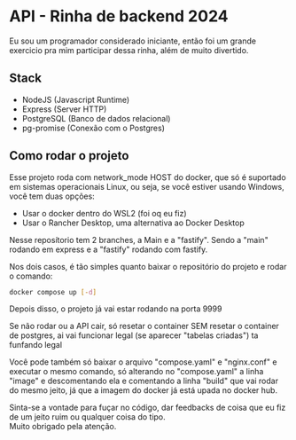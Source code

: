 # API - Rinha de backend 2024

Eu sou um programador considerado iniciante, então foi um grande exercicio pra mim participar dessa rinha, além de muito divertido.   

## Stack
  - NodeJS (Javascript Runtime)
  - Express (Server HTTP)
  - PostgreSQL (Banco de dados relacional)
  - pg-promise (Conexão com o Postgres)

## Como rodar o projeto

  Esse projeto roda com network_mode HOST do docker, que só é suportado em sistemas operacionais Linux, ou seja, se você estiver usando Windows, você tem duas opções:
  - Usar o docker dentro do WSL2 (foi oq eu fiz)
  - Usar o Rancher Desktop, uma alternativa ao Docker Desktop 

  Nesse reposítorio tem 2 branches, a Main e a "fastify". Sendo a "main" rodando em express e a "fastify" rodando com fastify.

  Nos dois casos, é tão simples quanto baixar o repositório do projeto e rodar o comando:

  ```bash
  docker compose up [-d]
  ```
  Depois disso, o projeto já vai estar rodando na porta 9999  

  Se não rodar ou a API cair, só resetar o container SEM resetar o container de postgres, ai vai funcionar legal (se aparecer "tabelas criadas") ta funfando legal

  Você pode também só baixar o arquivo "compose.yaml" e "nginx.conf" e executar o mesmo comando, só alterando no "compose.yaml" a linha "image" e descomentando ela e comentando a linha "build" que vai rodar do mesmo jeito, já que a imagem do docker já está upada no docker hub.

  Sinta-se a vontade para fuçar no código, dar feedbacks de coisa que eu fiz de um jeito ruim ou qualquer coisa do tipo.   
  Muito obrigado pela atenção.
